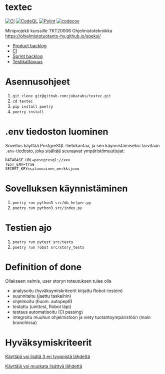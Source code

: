 # textec
[![CI](https://github.com/jobatabs/textec/actions/workflows/ci.yaml/badge.svg)](https://github.com/jobatabs/textec/actions/workflows/ci.yaml)
[![CodeQL](https://github.com/jobatabs/textec/actions/workflows/github-code-scanning/codeql/badge.svg)](https://github.com/jobatabs/textec/actions/workflows/github-code-scanning/codeql)
[![Pylint](https://github.com/jobatabs/textec/actions/workflows/pylint.yml/badge.svg)](https://github.com/jobatabs/textec/actions/workflows/pylint.yml)
[![codecov](https://codecov.io/gh/jobatabs/textec/graph/badge.svg?token=45NHI95DUL)](https://codecov.io/gh/jobatabs/textec)

Miniprojekti kurssille TKT20006 Ohjelmistotekniikka
https://ohjelmistotuotanto-hy.github.io/speksi/

- [Product backlog](https://github.com/users/jobatabs/projects/1/views/3)
- [CI](https://github.com/jobatabs/textec/actions)
- [Sprint backlog](https://docs.google.com/spreadsheets/d/1WLDSrKw92wT9KG-hiETiYCesm8fhF46Eo0MnLOWUtcI/edit?gid=0#gid=0)
- [Testikattavuus](https://codecov.io/gh/jobatabs/textec)

# Asennusohjeet

1. ``git clone git@github.com:jobatabs/textec.git``
2. ``cd textec``
3. ``pip install poetry``
4. ``poetry install``

# .env tiedoston luominen

Sovellus käyttää PostgreSQL-tietokantaa, ja sen käynnistämiseksi tarvitaan `.env`-tiedosto, joka sisältää seuraavat ympäristömuuttujat: 

```env 
DATABASE_URL=postgresql://xxx
TEST_ENV=true
SECRET_KEY=satunnainen_merkkijono
```

# Sovelluksen käynnistäminen

1. ``poetry run python3 src/db_helper.py``
2. ``poetry run python3 src/index.py``

# Testien ajo

1. ``poetry run pytest src/tests``
2. ``poetry run robot src/story_tests``

# Definition of done

Ollakseen valmis, user storyn toteutuksen tulee olla
- analysoitu (hyväksymiskriteerit kirjattu Robot-testein)
- suunniteltu (jaettu taskeihin)
- ohjelmoitu (huom. autopep8)
- testattu (unittest, Robot läpi)
- testaus automatisoitu (CI passing)
- integroitu muuhun ohjelmistoon ja viety tuotantoympäristöön (main branchissa)

# Hyväksymiskriteerit

[Käyttäjä voi lisätä 3 eri tyyppistä lähdettä](https://github.com/jobatabs/textec/blob/main/src/story_tests/add_reference.robot)

[Käyttäjä voi muokata lisättyä lähdettä](https://github.com/jobatabs/textec/blob/main/src/story_tests/edit_reference.robot)



